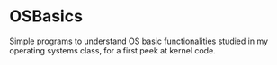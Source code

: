 # OSBasics
Simple programs to understand OS basic functionalities studied in my operating systems class, for a first peek at kernel code.
